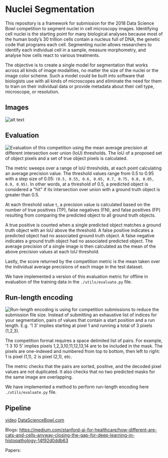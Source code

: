 # Nuclei Segmentation
This repository is a framework for submission for the 2018 Data Science Bowl competition to segment nuclei in cell microscopy images. Identifying cell nuclei is the starting point for many biological analyses because most of the human body’s 30 trillion cells contain a nucleus full of DNA, the genetic code that programs each cell. Segmenting nuclei allows researchers to identify each individual cell in a sample, measure morphometry, and analyse how cells react to various treatments.

The objective is to create a single model for segmentation that works across all kinds of image modalities, no matter the size of the nuclei or the image color scheme. Such a model could be built into software that biologists use with all kinds of microscopes and eliminate the need for them to train on their individual data or provide metadata about their cell type, microscope, or resolution.

## Images
![alt text](./output/stage1/train/montage_train.png)


## Evaluation
![Evaluation of this competition](https://www.kaggle.com/c/data-science-bowl-2018#evaluation) using the mean average precision at different intersection over union (IoU) thresholds. The IoU of a proposed set of object pixels and a set of true object pixels is calculated.

The metric sweeps over a range of IoU thresholds, at each point calculating an average precision value. The threshold values range from 0.5 to 0.95 with a step size of 0.05: `(0.5, 0.55, 0.6, 0.65, 0.7, 0.75, 0.8, 0.85, 0.9, 0.95)`. In other words, at a threshold of 0.5, a predicted object is considered a "hit" if its intersection over union with a ground truth object is greater than 0.5.

At each threshold value `t`, a precision value is calculated based on the number of true positives (TP), false negatives (FN), and false positives (FP) resulting from comparing the predicted object to all ground truth objects.

A true positive is counted when a single predicted object matches a ground truth object with an IoU above the threshold. A false positive indicates a predicted object had no associated ground truth object. A false negative indicates a ground truth object had no associated predicted object. The average precision of a single image is then calculated as the mean of the above precision values at each IoU threshold.

Lastly, the score returned by the competition metric is the mean taken over the individual average precisions of each image in the test dataset.

We have implemented a version of this evaluation metric for offline in evaluation of the training data in the `./utils/evaluate.py` file.

## Run-length encoding
![Run-length encoding](https://www.kaggle.com/c/data-science-bowl-2018#evaluation) is using for competition submissions to reduce the submission file size. Instead of submitting an exhaustive list of indices for your segmentation, pairs of values that contain a start position and a run length. E.g. '1 3' implies starting at pixel 1 and running a total of 3 pixels (1,2,3).

The competition format requires a space delimited list of pairs. For example, '1 3 10 5' implies pixels 1,2,3,10,11,12,13,14 are to be included in the mask. The pixels are one-indexed and numbered from top to bottom, then left to right: 1 is pixel (1,1), 2 is pixel (2,1), etc.

The metric checks that the pairs are sorted, positive, and the decoded pixel values are not duplicated. It also checks that no two predicted masks for the same image are overlapping.

We have implemented a method to perform run-length encoding here `./utils/evaluate.py` file.

## Pipeline

[video](https://datasciencebowl.com/2018dsbtutorial/video)
[DataScienceBowl.com](https://datasciencebowl.com/)

Blogs:
https://medium.com/stanford-ai-for-healthcare/how-different-are-cats-and-cells-anyway-closing-the-gap-for-deep-learning-in-histopathology-14f92d0ddb63

Papers:
	
